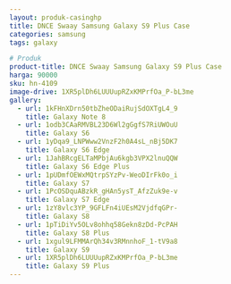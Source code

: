 ```yaml
---
layout: produk-casinghp
title: DNCE Swaay Samsung Galaxy S9 Plus Case
categories: samsung
tags: galaxy

# Produk
product-title: DNCE Swaay Samsung Galaxy S9 Plus Case
harga: 90000
sku: hn-4109
image-drive: 1XR5plDh6LUUUupRZxKMPrfOa_P-bL3me
gallery:
  - url: 1kFHnXDrn50tbZheODaiRujSdOXTgL4_9
    title: Galaxy Note 8
  - url: 1odb3CAaRMVBL23D6Wl2gGgfS7RiUWOuU
    title: Galaxy S6
  - url: 1yDqa9_LNPWww2VnzF2h0A4sL_nBj5DK7
    title: Galaxy S6 Edge
  - url: 1JahBRcgELTaMPbjAu6kgb3VPX2lnuQQW
    title: Galaxy S6 Edge Plus
  - url: 1pUDmfOEWxMQtrpSYzPv-WeoDIrFk0o_i
    title: Galaxy S7
  - url: 1PcOSDquABzkR_gHAn5ysT_AfzZuk9e-v
    title: Galaxy S7 Edge
  - url: 1zY8vlc3YP_9GFLFn4iUEsM2VjdfqGPr-
    title: Galaxy S8
  - url: 1pTiDiYv5OLv8ohhq58Gekn8zDd-PcPAH
    title: Galaxy S8 Plus
  - url: 1xgul9LFMMArQh34v3RMnnhoF_1-tV9a8
    title: Galaxy S9
  - url: 1XR5plDh6LUUUupRZxKMPrfOa_P-bL3me
    title: Galaxy S9 Plus
---
```

